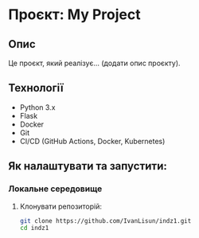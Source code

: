 # Проєкт: My Project

## Опис
Це проєкт, який реалізує... (додати опис проєкту).

## Технології
- Python 3.x
- Flask
- Docker
- Git
- CI/CD (GitHub Actions, Docker, Kubernetes)
  
## Як налаштувати та запустити:

### Локальне середовище
1. Клонувати репозиторій:
   ```bash
   git clone https://github.com/IvanLisun/indz1.git
   cd indz1
